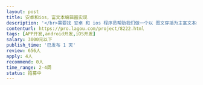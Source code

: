 ```yaml
---                
layout: post       
title: 安卓和ios，富文本编辑器实现           
description: '</br>需要找 安卓 和 ios 程序员帮助我们做一个以 图文穿插为主富文本编辑器（和简书差不多）。可以是您自己做，或者使用适合APP的开源框架。</br>其他附加功能为 1.小标题。2.加粗。3.链接。4.•中间点符号  5.图片（附带图片说明）</br>'     
contenturl: https://pro.lagou.com/project/8222.html      
tags: [APP开发,android开发,iOS开发]            
salary: 3000元以下          
publish_time: '已发布 1 天'         
review: 656人                   
apply: 4人                   
recommend: 0人                   
time_range: 2-4周              
status: 招募中                  
---                 
```

